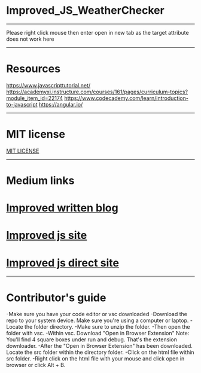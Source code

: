 # Improved_JS_WeatherChecker

-----------------------------

Please right click mouse then enter open in new tab as the target attribute does not work here

-------------

# Resources

https://www.javascripttutorial.net/
https://academyxi.instructure.com/courses/161/pages/curriculum-topics?module_item_id=22174
https://www.codecademy.com/learn/introduction-to-javascript
https://angular.io/

--------------
# MIT license
<a href="https://github.com/scorpiofishingicecoffee/Improved_JS_WeatherChecker/blob/cdc7499fa5c0abd361dabb5836d6035aa3346c19/LICENSE"> MIT LICENSE </a>

--------------
# Medium links

<h1><a href="https://medium.com/@seriouslydudelma/re-submitted-javascript-proj-1b146c8434a3" target="_blank"> Improved written blog </a></h1>

<h1><a href="https://github.com/scorpiofishingicecoffee/ImprovedJSWeatherChecker.github.io.git" target="_blank"> Improved js site </a> </h1>

<h1><a href="https://github.com/scorpiofishingicecoffee/ImprovedJSWeatherChecker.github.io"> Improved js direct site</a> </h1>

---------------------

# Contributor's guide

-Make sure you have your code editor or vsc downloaded
-Download the repo to your system device. Make sure you're using a computer or laptop.
-Locate the folder directory.
-Make sure to unzip the folder.
-Then open the folder with vsc.
-Within vsc. Download "Open in Browser Extension"
Note: You'll find 4 square boxes under run and debug. That's the extension downloader.
-After the "Open in Browser Extension" has been downloaded. Locate the src folder within the directory folder.
-Click on the html file within src folder.
-Right click on the html file with your mouse and click open in browser or click Alt + B. 

